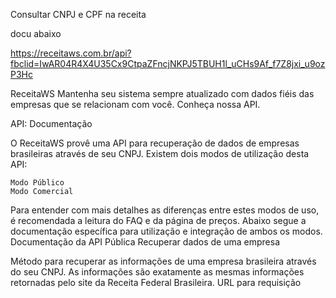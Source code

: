 Consultar CNPJ e CPF na receita


docu abaixo

https://receitaws.com.br/api?fbclid=IwAR04R4X4U35Cx9CtpaZFncjNKPJ5TBUH1l_uCHs9Af_f7Z8jxi_u9ozP3Hc


ReceitaWS
Mantenha seu sistema sempre atualizado com dados fiéis das empresas que se relacionam com você.
Conheça nossa API.

API: Documentação

O ReceitaWS provê uma API para recuperação de dados de empresas brasileiras através de seu CNPJ. Existem dois modos de utilização desta API:

    Modo Público
    Modo Comercial

Para entender com mais detalhes as diferenças entre estes modos de uso, é recomendada a leitura do FAQ e da página de preços. Abaixo segue a documentação específica para utilização e integração de ambos os modos.
Documentação da API Pública
Recuperar dados de uma empresa

Método para recuperar as informações de uma empresa brasileira através do seu CNPJ. As informações são exatamente as mesmas informações retornadas pelo site da Receita Federal Brasileira.
URL para requisição
